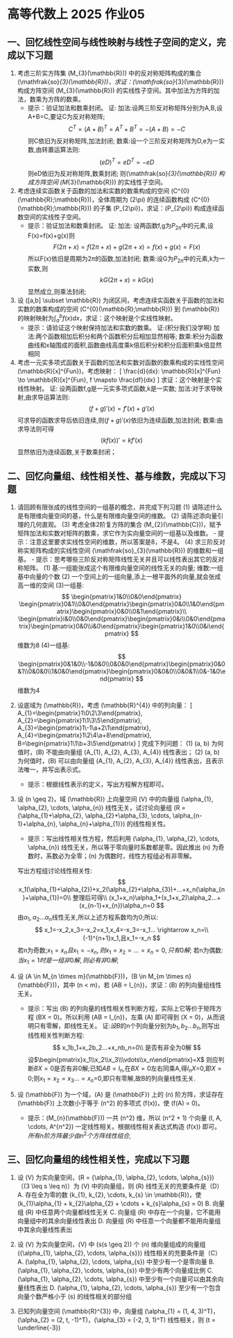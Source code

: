 # 高等代数上 2025 作业05
## 一、回忆线性空间与线性映射与线性子空间的定义，完成以下习题
1. 考虑三阶实方阵集 \(M_{3}(\mathbb{R})\) 中的反对称矩阵构成的集合 \(\mathfrak{so}_{3}(\mathbb{R})\)，求证：\(\mathfrak{so}_{3}(\mathbb{R})\) 构成方阵空间 \(M_{3}(\mathbb{R})\) 的实线性子空间。其中加法为方阵的加法，数乘为方阵的数乘。
    - 提示：验证加法和数乘封闭。
证:
加法:设两三阶反对称矩阵分别为A,B,设A+B=C,要证C为反对称矩阵;
$$
 C^T=(A+B)^T=A^T+B^T=-(A+B)=-C
$$
则C依旧为反对称矩阵,加法封闭;
数乘:设一个三阶反对称矩阵为D,e为一实数,由转置运算法则:
$$
(eD)^T=eD^T=-eD
$$
则eD依旧为反对称矩阵,数乘封闭;
则\(\mathfrak{so}_{3}(\mathbb{R})\) 构成方阵空间 \(M_{3}(\mathbb{R})\) 的实线性子空间。
2. 考虑连续实函数关于函数的加法和实数的数乘构成的空间 \(C^{0}(\mathbb{R};\mathbb{R})\)，全体周期为 \(2\pi\) 的连续函数构成 \(C^{0}(\mathbb{R};\mathbb{R})\) 的子集 \(P_{2\pi}\)，求证：\(P_{2\pi}\) 构成连续函数空间的实线性子空间。
    - 提示：验证加法和数乘封闭。
    证:
    加法:
设两函数f,g为$P_{2\pi}$中的元素,设F(x)=f(x)+g(x)则
$$
F(2\pi+x)=f(2\pi+x)+g(2\pi+x)=f(x)+g(x)=F(x)
$$
所以F(x)依旧是周期为$2\pi$的函数,加法封闭;
数乘:设G为$P_{2\pi}$中的元素,k为一实数,则
$$
kG(2\pi+x)=kG(x)
$$
显然成立,则乘法封闭;
3. 设 \([a,b] \subset \mathbb{R}\) 为闭区间，考虑连续实函数关于函数的加法和实数的数乘构成的空间 \(C^{0}(\mathbb{R};\mathbb{R})\) 到 \(\mathbb{R}\) 的映射映射为$\int_{a}^{b} f(x) dx$，求证：这个映射是个实线性映射。
    - 提示：请验证这个映射保持加法和实数的数乘。
证:(积分我们没学啊)
加法:两个函数相加后积分和两个函数积分后相加显然相等;
数乘:积分为函数曲线和x轴围成的面积,函数曲线高度乘k倍后积分和积分后面积乘k倍显然相同
4. 考虑一元实多项式函数关于函数的加法和实数对函数的数乘构成的实线性空间 \(\mathbb{R}[x]^{Fun}\)，考虑映射：
\[
\frac{d}{dx}: \mathbb{R}[x]^{Fun} \to \mathbb{R}[x]^{Fun}, f \mapsto \frac{df}{dx}
\]
求证：这个映射是个实线性映射。
证:
设两函数f,g是一元实多项式函数,k是一实数;
加法:对于求导映射,由求导运算法则:
$$
(f+g)'(x)=f'(x)+g'(x)
$$
可求导的函数求导后依旧连续,则$(f+g)'(x)$依旧为连续函数,加法封闭;
数乘:由求导法则可得
$$
(kf(x))'=kf'(x)
$$
显然依旧为连续函数,关于数乘封闭；

## 二、回忆向量组、线性相关性、基与维数，完成以下习题
1. 请回顾有限张成的线性空间的一组基的概念，并完成下列习题
    (1) 请陈述什么是有限维向量空间的基，什么是有限维向量空间的维数。
    (2) 请陈述添向量引理的几何直观。
    (3) 考虑全体2阶复方阵的集合 \(M_{2}(\mathbb{C})\)，赋予矩阵加法和实数对矩阵的数乘，求它作为实向量空间的一组基以及维数。
        - 提示：注意这里要求实线性空间的维数，所以答案是8，不是4。
    (4) 求三阶反对称实矩阵构成的实线性空间 \(\mathfrak{so}_{3}(\mathbb{R})\) 的维数和一组基。
        - 提示：思考哪些三阶反对称矩阵线性无关并且可以线性表出其它的反对称矩阵。
(1)
基:一组能张成这个有限维向量空间的线性无关的向量;
维数:一组基中向量的个数
(2)
一个空间上的一组向量,添上一根平面外的向量,就会张成高一维的空间
(3)一组基:
$$
\begin{pmatrix}1&0\\0&0\end{pmatrix} \begin{pmatrix}0&1\\0&0\end{pmatrix}\begin{pmatrix}0&0\\1&0\end{pmatrix}\begin{pmatrix}0&0\\0&1\end{pmatrix}\\
\begin{pmatrix}i&0\\0&0\end{pmatrix}\begin{pmatrix}0&i\\0&0\end{pmatrix}\begin{pmatrix}0&0\\i&0\end{pmatrix}\begin{pmatrix}1&0\\0&i\end{pmatrix}
$$
维数为8
(4)一组基:
$$
\begin{pmatrix}0&1&0\\-1&0&0\\0&0&0\end{pmatrix}\begin{pmatrix}0&0&1\\0&0&0\\1&0&0\end{pmatrix}\begin{pmatrix}0&0&0\\0&0&1\\0&-1&0\end{pmatrix}
$$
维数为4
2. 设底域为 \(\mathbb{R}\)，考虑 \(\mathbb{R}^{4}\) 中的列向量：
\[
A_{1}=\begin{pmatrix}1\\0\\2\\3\end{pmatrix}, A_{2}=\begin{pmatrix}1\\1\\3\\5\end{pmatrix}, A_{3}=\begin{pmatrix}1\\-1\\a+2\\1\end{pmatrix}, A_{4}=\begin{pmatrix}1\\2\\4\\a+8\end{pmatrix}, B=\begin{pmatrix}1\\1\\b+3\\5\end{pmatrix}
\]
完成下列问题：
    (1) \(a, b\) 为何值时，\(B\) 不能由向量组 \(A_{1}, A_{2}, A_{3}, A_{4}\) 线性表出；
    (2) \(a, b\) 为何值时，\(B\) 可以由向量组 \(A_{1}, A_{2}, A_{3}, A_{4}\) 线性表出，且表示法唯一，并写出表示式。
    - 提示：根据线性表示的定义，写出方程解方程即可。

3. 设 \(n \geq 2\)，域 \(\mathbb{R}\) 上向量空间 \(V\) 中的向量组 \(\alpha_{1}, \alpha_{2}, \cdots, \alpha_{n}\) 线性无关，试讨论向量组 \(R = \{\alpha_{1}+\alpha_{2}, \alpha_{2}+\alpha_{3}, \cdots, \alpha_{n-1}+\alpha_{n}, \alpha_{n}+\alpha_{1}\}\) 的线性相关性。
    - 提示：写出线性相关性方程，然后利用 \(\alpha_{1}, \alpha_{2}, \cdots, \alpha_{n}\) 线性无关，所以等于零向量时系数都是零。因此推出 \(n\) 为奇数时，系数必为全零；\(n\) 为偶数时，线性方程组必有非零解。


    写出方程组讨论线性相关性:
    $$
    x_1(\alpha_{1}+\alpha_{2})+x_2(\alpha_{2}+\alpha_{3})+...+x_n(\alpha_{n}+\alpha_{1})=0\\
    整理后可得\\
    (x_1+x_n)\alpha_1+(x_1+x_2)\alpha_2...+(x_{n-1}+x_{n})\alpha_n=0
    $$
由$\alpha_1,\alpha_2...\alpha_n$线性无关,所以上述方程系数均为0;所以:
$$
x_1=-x_2,x_3=-x_2=x_1,x_4=-x_3=-x_1... \rightarrow x_n=\\(-1)^{n+1}x_1,且x_1=-x_n
$$
若n为奇数;$x_1=x_n且x_1=-x_n,则x_1=x_2=...=x_n=0,只有0解;$
若n为偶数:$当x_1=1时是一组非0解,则必有非0解;$
4. 设 \(A \in M_{n \times m}(\mathbb{F})\)，\(B \in M_{m \times n}(\mathbb{F})\)，其中 \(n < m\)，若 \(AB = I_{n}\)，求证：\(B\) 的列向量组线性无关。
    - 提示：写出 \(B\) 的列向量的线性相关性判断方程，实际上它等价于矩阵方程 \(BX = 0\)。所以利用 \(AB = I_{n}\)，左乘 \(A\) 即可得到 \(X = 0\)，从而说明只有零解，即线性无关。
    证:$设B$的n个列向量分别为$b_1,b_2...b_n$,则写出线性相关性判断方程:
$$
x_1b_1+x_2b_2...+x_nb_n=0\\
是否有非全为0解
$$
设$\begin{pmatrix}x_1\\x_2\\x_3\\\vdots\\x_n\end{pmatrix}=X$
则应判断$BX=0$是否有非0解;已知$AB = I_{n}$,在$BX=0$左右同乘A,得$I_{n}X$=0,即$X=0$;则$x_1=x_2=x_3...=x_n$=0,即只有零解,故B的列向量线性无关.
5. 设 \(\mathbb{F}\) 为一个域，\(A\) 是 \(\mathbb{F}\) 上的 \(n\) 阶方阵，求证存在 \(\mathbb{F}\) 上次数小于等于 \(n^2\) 的多项式 \(f(x)\)，使 \(f(A) = 0\)。
    - 提示：\(M_{n}(\mathbb{F})\) 一共 \(n^2\) 维，所以 \(n^2 + 1\) 个向量 \(I, A, \cdots, A^{n^2}\) 一定线性相关。根据线性相关表达式构造 \(f(x)\) 即可。
$所有n阶方阵最少由n^2个方阵线性组合,$

## 三、回忆向量组的线性相关性，完成以下习题
1. 设 \(V\) 为实向量空间，\(R = \{\alpha_{1}, \alpha_{2}, \cdots, \alpha_{s}\}\)（\(3 \leq s \leq n\)）为 \(V\) 中的向量组，则 \(R\) 线性无关的充要条件是（D）
    A. 存在全为零的数 \(k_{1}, k_{2}, \cdots, k_{s} \in \mathbb{R}\)，使 \(k_{1}\alpha_{1} + k_{2}\alpha_{2} + \cdots + k_{s}\alpha_{s} = 0\)
    B. 向量组 \(R\) 中任意两个向量都线性无关
    C. 向量组 \(R\) 中存在一个向量，它不能用向量组中的其余向量线性表出
    D. 向量组 \(R\) 中任意一个向量都不能用向量组中其余向量线性表出

2. 设 \(V\) 为实向量空间，\(V\) 中 \(s(s \geq 2)\) 个 \(n\) 维向量组成的向量组 \(\{\alpha_{1}, \alpha_{2}, \cdots, \alpha_{s}\}\) 线性相关的充要条件是（C）
    A. \(\alpha_{1}, \alpha_{2}, \cdots, \alpha_{s}\) 中至少有一个是零向量
    B. \(\alpha_{1}, \alpha_{2}, \cdots, \alpha_{s}\) 中至少有两个向量成比例
    C. \(\alpha_{1}, \alpha_{2}, \cdots, \alpha_{s}\) 中至少有一个向量可以由其余向量线性表出
    D. \(\alpha_{1}, \alpha_{2}, \cdots, \alpha_{s}\) 至少有一个包含向量个数严格小于 \(s\) 的线性相关的部分组

3. 已知列向量空间 \(\mathbb{R}^{3}\) 中，向量组 \(\alpha_{1} = (1, 4, 3)^T\)，\(\alpha_{2} = (2, t, -1)^T\)，\(\alpha_{3} = (-2, 3, 1)^T\) 线性相关，则 \(t = \underline{-3}\)